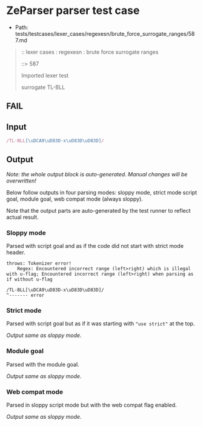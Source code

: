 # ZeParser parser test case

- Path: tests/testcases/lexer_cases/regexesn/brute_force_surrogate_ranges/587.md

> :: lexer cases : regexesn : brute force surrogate ranges
>
> ::> 587
>
> Imported lexer test
>
> surrogate TL-BLL

## FAIL

## Input

`````js
/TL-BLL[\uDCA9\uD83D-x\uD83D\uD83D]/
`````

## Output

_Note: the whole output block is auto-generated. Manual changes will be overwritten!_

Below follow outputs in four parsing modes: sloppy mode, strict mode script goal, module goal, web compat mode (always sloppy).

Note that the output parts are auto-generated by the test runner to reflect actual result.

### Sloppy mode

Parsed with script goal and as if the code did not start with strict mode header.

`````
throws: Tokenizer error!
    Regex: Encountered incorrect range (left>right) which is illegal with u-flag; Encountered incorrect range (left>right) when parsing as if without u-flag

/TL-BLL[\uDCA9\uD83D-x\uD83D\uD83D]/
^------- error
`````

### Strict mode

Parsed with script goal but as if it was starting with `"use strict"` at the top.

_Output same as sloppy mode._

### Module goal

Parsed with the module goal.

_Output same as sloppy mode._

### Web compat mode

Parsed in sloppy script mode but with the web compat flag enabled.

_Output same as sloppy mode._
